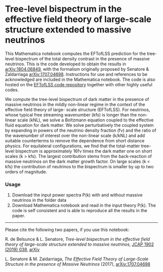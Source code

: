 # Tree-level bispectrum in the effective field theory of large-scale structure extended to massive neutrinos

This Mathematica notebook computes the EFTofLSS prediction for the tree-level bispectrum of the total density contrast in the presence of massive neutrinos. This is the code developed to obtain the results in [arXiv:1804.06849](https://arxiv.org/abs/1804.06849), with the formalism originally proposed by Senatore & Zaldarriaga [arXiv:1707.04698](https://arxiv.org/abs/1707.04698). Instructions for use and references to be acknowledged are included in the Mathematica notebook. The code is also hosted on the [EFTofLSS code repository](http://web.stanford.edu/~senatore/) together with other highly useful codes. 

We compute the tree-level bispectrum of dark matter in the presence of massive neutrinos in the mildly non-linear regime in the context of the effective field theory of large- scale structure (EFTofLSS). For neutrinos, whose typical free streaming wavenumber (kfs) is longer than the non-linear scale (kNL), we solve a Boltzmann equation coupled to the effective fluid equation for dark matter. We solve perturbatively the coupled system by expanding in powers of the neutrino density fraction (fν) and the ratio of the wavenumber of interest over the non-linear scale (k/kNL) and add suitable counterterms to remove the dependence from short distance physics. For equilateral configurations, we find that the total-matter tree-level bispectrum is approximately 16fν times the dark matter one on short scales (k > kfs). The largest contribution stems from the back-reaction of massive neutrinos on the dark matter growth factor. On large scales (k < kfs) the contribution of neutrinos to the bispectrum is smaller by up to two orders of magnitude.

### Usage
1. Download the input power spectra P(k) with and without massive neutrinos in the folder data
2. Download Mathematica notebook and read in the input theory P(k). The code is self consistent and is able to reproduce all the results in the paper.

------
Please cite the following two papers, if you use this notebook:

R. de Belsunce & L. Senatore, *Tree-level bispectrum in the effective field theory of large-scale structure extended to massive neutrinos*, [JCAP 1902 (2019) 038](https://iopscience.iop.org/article/10.1088/1475-7516/2019/02/038), [arXiv](https://arxiv.org/abs/1804.06849)

L. Senatore & M. Zaldarriaga, *The Effective Field Theory of Large-Scale Structure in the presence of Massive Neutrinos* (2017), [arXiv:1707.04698](https://arxiv.org/abs/1707.04698)

